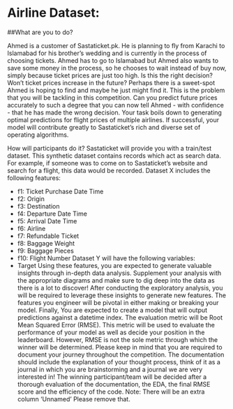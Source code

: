 # Airline Dataset:

##What are you to do?

Ahmed is a customer of Sastaticket.pk. He is planning to fly from Karachi to Islamabad for his
brother’s wedding and is currently in the process of choosing tickets. Ahmed has to go to
Islamabad but Ahmed also wants to save some money in the process, so he chooses to wait
instead of buy now, simply because ticket prices are just too high.
Is this the right decision? Won’t ticket prices increase in the future? Perhaps there is a
sweet-spot Ahmed is hoping to find and maybe he just might find it.
This is the problem that you will be tackling in this competition. Can you predict future prices
accurately to such a degree that you can now tell Ahmed - with confidence - that he has made
the wrong decision.
Your task boils down to generating optimal predictions for flight prices of multiple airlines. If
successful, your model will contribute greatly to Sastaticket’s rich and diverse set of operating
algorithms.


How will participants do it?
Sastaticket will provide you with a train/test dataset. This synthetic dataset contains records
which act as search data. For example, if someone was to come on to Sastaticket’s website and
search for a flight, this data would be recorded.
Dataset X includes the following features:
- f1: Ticket Purchase Date Time
- f2: Origin
- f3: Destination
- f4: Departure Date Time
- f5: Arrival Date Time
- f6: Airline
- f7: Refundable Ticket
- f8: Baggage Weight
- f9: Baggage Pieces
- f10: Flight Number
Dataset Y will have the following variables:
- Target
Using these features, you are expected to generate valuable insights through in-depth data
analysis. Supplement your analysis with the appropriate diagrams and make sure to dig deep
into the data as there is a lot to discover!
After conducting the exploratory analysis, you will be required to leverage these insights to
generate new features. The features you engineer will be pivotal in either making or breaking
your model.
Finally, You are expected to create a model that will output predictions against a datetime index.
The evaluation metric will be Root Mean Squared Error (RMSE). This metric will be used to
evaluate the performance of your model as well as decide your position in the leaderboard.
However, RMSE is not the sole metric through which the winner will be determined.
Please keep in mind that you are required to document your journey throughout the competition.
The documentation should include the explanation of your thought process, think of it as a
journal in which you are brainstorming and a journal we are very interested in!
The winning participant/team will be decided after a thorough evaluation of the documentation,
the EDA, the final RMSE score and the efficiency of the code.
Note: There will be an extra column ‘Unnamed’ Please remove that.
